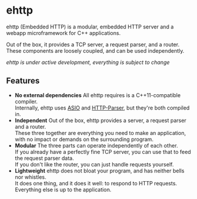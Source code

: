 ehttp
=====

ehttp (Embedded HTTP) is a modular, embedded HTTP server and a webapp microframework for C++ applications.

Out of the box, it provides a TCP server, a request parser, and a router. These components are loosely coupled, and can be used independently.

*ehttp is under active development, everything is subject to change*

Features
--------

* **No external dependencies**
  All ehttp requires is a C++11-compatible compiler.  
  Internally, ehttp uses [ASIO](http://think-async.com/) and [HTTP-Parser](https://github.com/joyent/http-parser), but they're both compiled in.
* **Independent**
  Out of the box, ehttp provides a server, a request parser and a router.  
  These three together are everything you need to make an application, with no impact or demands on the surrounding program.
* **Modular**
  The three parts can operate independently of each other.  
  If you already have a perfectly fine TCP server, you can use that to feed the request parser data.  
  If you don't like the router, you can just handle requests yourself.
* **Lightweight**
  ehttp does not bloat your program, and has neither bells nor whistles.  
  It does one thing, and it does it well: to respond to HTTP requests.  
  Everything else is up to the application.
